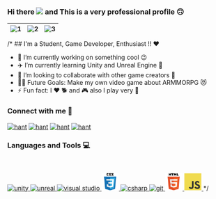 ### Hi there <a href="#"><img src="https://media.giphy.com/media/hvRJCLFzcasrR4ia7z/giphy.gif" width="25px"></a> and This is a very professional profile 🙃

| ![1](https://media.giphy.com/media/mRGmoWJ7JUB5vNoCYy/giphy.gif) | ![2](https://media.giphy.com/media/T83FkWDIBEnkPYbpRa/giphy-downsized.gif) | ![3](https://media.giphy.com/media/UspNUUlFr36n9o9dcY/giphy-downsized.gif) |
| --- | --- | --- |




/* ## I'm a Student, Game Developer, Enthusiast !! ❤️

- 🔰 I’m currently working on something cool :wink:
- :airplane: I’m currently learning Unity and Unreal Engine :dart:
- 👯 I’m looking to collaborate with other game creators 💯
- 🏳️‍🌈 Future Goals: Make my own video game about ARMMORPG 😻 
- ⚡ Fun fact: I :heart: 🐕 and 🎮 also I play very 🐔

### Connect with me 🦄

<p align="left">
<a href="https://www.facebook.com/hant1201" target="blank"><img align="center" src="https://www.vectorlogo.zone/logos/facebook/facebook-icon.svg" alt="hant" height="30" width="40" /></a>
<a href="https://twitter.com/nthzz121" target="blank"><img align="center" src="https://raw.githubusercontent.com/rahuldkjain/github-profile-readme-generator/master/src/images/icons/Social/twitter.svg" alt="hant" height="30" width="40" /></a>
<a href="https://www.linkedin.com/in/thanh-h%C3%A0-nguy%E1%BB%85n-64811a221/" target="blank"><img align="center" src="https://raw.githubusercontent.com/rahuldkjain/github-profile-readme-generator/master/src/images/icons/Social/linked-in-alt.svg" alt="hant" height="30" width="40" /></a>
<a href="https://www.instagram.com/nth__z/" target="blank"><img align="center" src="https://raw.githubusercontent.com/rahuldkjain/github-profile-readme-generator/master/src/images/icons/Social/instagram.svg" alt="hant" height="30" width="40" /></a>

<br />

### Languages and Tools :computer:
<br/> 
<p align="left"> <a href="https://unity.com/" target="_blank"> <img src="https://www.vectorlogo.zone/logos/unity3d/unity3d-icon.svg" alt="unity" width="40" height="40"/> </a> <a href="https://www.unrealengine.com/en-US/?sessionInvalidated=true" target="_blank"> <img src="https://raw.githubusercontent.com/detain/svg-logos/master/svg/unreal-1.svg" alt="unreal" width="40" height="40"/> </a> <a href="https://code.visualstudio.com/" target="_blank"> <img src="https://www.vectorlogo.zone/logos/visualstudio_code/visualstudio_code-icon.svg" alt="visual studio" width="40" height="40"/> </a> <a href="#" target="_blank"> <img src="https://raw.githubusercontent.com/devicons/devicon/master/icons/css3/css3-original-wordmark.svg" alt="css3" width="40" height="40"/> </a> <a href="#" target="_blank"> <img src="https://raw.githubusercontent.com/nthzz/devicon/master/icons/csharp/csharp-original.svg" alt="csharp" width="40" height="40"/> </a> <a href="https://git-scm.com/" target="_blank"> <img src="https://www.vectorlogo.zone/logos/git-scm/git-scm-icon.svg" alt="git" width="40" height="40"/> </a> <a href="#" target="_blank"> <img src="https://raw.githubusercontent.com/devicons/devicon/master/icons/html5/html5-original-wordmark.svg" alt="html5" width="40" height="40"/> </a> <a href="#" target="_blank"> <img src="https://raw.githubusercontent.com/devicons/devicon/master/icons/javascript/javascript-original.svg" alt="javascript" width="40" height="40"/> </a> */


